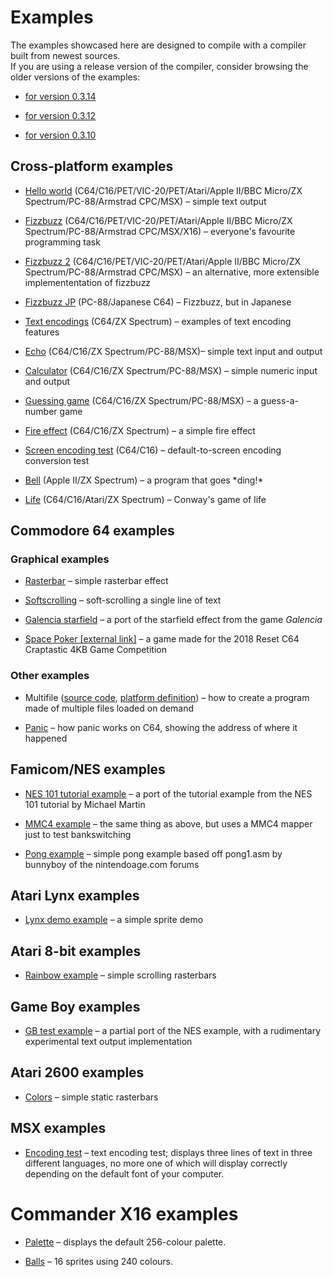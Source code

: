 # Examples

The examples showcased here are designed to compile with a compiler built from newest sources.  
If you are using a release version of the compiler, consider browsing the older versions of the examples:

* [for version 0.3.14](https://github.com/KarolS/millfork/tree/v0.3.14/examples)

* [for version 0.3.12](https://github.com/KarolS/millfork/tree/v0.3.12/examples)

* [for version 0.3.10](https://github.com/KarolS/millfork/tree/v0.3.10/examples)

## Cross-platform examples

* [Hello world](crossplatform/hello_world.mfk) (C64/C16/PET/VIC-20/PET/Atari/Apple II/BBC Micro/ZX Spectrum/PC-88/Armstrad CPC/MSX) – simple text output

* [Fizzbuzz](crossplatform/fizzbuzz.mfk) (C64/C16/PET/VIC-20/PET/Atari/Apple II/BBC Micro/ZX Spectrum/PC-88/Armstrad CPC/MSX/X16) – everyone's favourite programming task

* [Fizzbuzz 2](crossplatform/fizzbuzz2.mfk) (C64/C16/PET/VIC-20/PET/Atari/Apple II/BBC Micro/ZX Spectrum/PC-88/Armstrad CPC/MSX) – an alternative, more extensible implemententation of fizzbuzz

* [Fizzbuzz JP](crossplatform/fizzbuzz_jp.mfk) (PC-88/Japanese C64) – Fizzbuzz, but in Japanese

* [Text encodings](crossplatform/text_encodings.mfk) (C64/ZX Spectrum) – examples of text encoding features

* [Echo](crossplatform/echo.mfk) (C64/C16/ZX Spectrum/PC-88/MSX)– simple text input and output

* [Calculator](crossplatform/calculator.mfk) (C64/C16/ZX Spectrum/PC-88/MSX) – simple numeric input and output

* [Guessing game](crossplatform/guess.mfk) (C64/C16/ZX Spectrum/PC-88/MSX) – a guess-a-number game

* [Fire effect](crossplatform/fire.mfk) (C64/C16/ZX Spectrum) – a simple fire effect

* [Screen encoding test](crossplatform/screnctest.mfk) (C64/C16) – default-to-screen encoding conversion test

* [Bell](crossplatform/bell.mfk) (Apple II/ZX Spectrum) – a program that goes \*ding!\*

* [Life](crossplatform/life.mfk) (C64/C16/Atari/ZX Spectrum) – Conway's game of life

## Commodore 64 examples

### Graphical examples

* [Rasterbar](c64/rasterbar.mfk) – simple rasterbar effect

* [Softscrolling](c64/softscroll.mfk) – soft-scrolling a single line of text

* [Galencia starfield](c64/galencia.mfk) – a port of the starfield effect from the game *Galencia* 

* [Space Poker \[external link\]](https://github.com/KarolS/spacepoker) – a game made for the 2018 Reset C64 Craptastic 4KB Game Competition

### Other examples

* Multifile ([source code](c64/multifile.mfk), [platform definition](c64/multifile.ini)) –
how to create a program made of multiple files loaded on demand 

* [Panic](c64/panic_test.mfk) – how panic works on C64, showing the address of where it happened

## Famicom/NES examples

* [NES 101 tutorial example](nes/nestest.mfk) – a port of the tutorial example from the NES 101 tutorial by Michael Martin

* [MMC4 example](nes/nestest_mmc4.mfk) – the same thing as above, but uses a MMC4 mapper just to test bankswitching

* [Pong example](nes/pong.mfk) – simple pong example based off pong1.asm by bunnyboy of the nintendoage.com forums

## Atari Lynx examples

* [Lynx demo example](atari_lynx/atari_lynx_demo.mfk) – a simple sprite demo

## Atari 8-bit examples

* [Rainbow example](a8/rainbow.mfk) – simple scrolling rasterbars

## Game Boy examples

* [GB test example](gb/gbtest.mfk) – a partial port of the NES example, with a rudimentary experimental text output implementation

## Atari 2600 examples

* [Colors](vcs/colors.mfk) – simple static rasterbars

## MSX examples

* [Encoding test](msx/encoding_test.mfk) – text encoding test; displays three lines of text in three different languages,
no more one of which will display correctly depending on the default font of your computer.

# Commander X16 examples

* [Palette](x16/palette.mfk) – displays the default 256-colour palette.

* [Balls](x16/balls.mfk) – 16 sprites using 240 colours.
